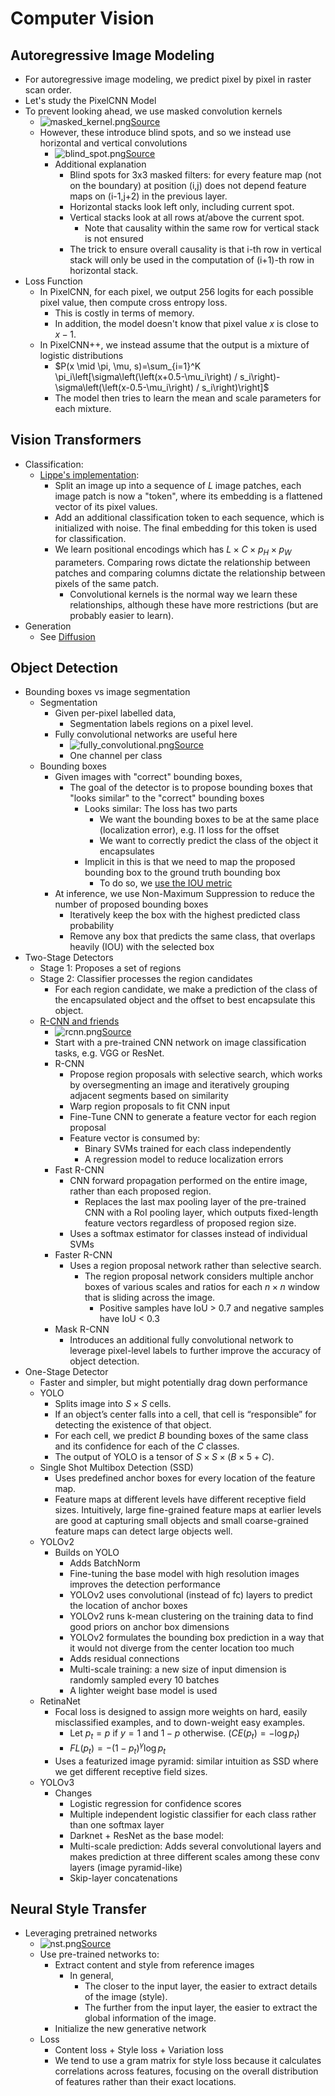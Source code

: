 # Computer Vision

## Autoregressive Image Modeling

- For autoregressive image modeling, we predict pixel by pixel in raster scan order. 
- Let's study the PixelCNN Model
- To prevent looking ahead, we use masked convolution kernels
  - ![masked_kernel.png](masked_kernel.png)[Source](https://arxiv.org/pdf/1606.05328)
  - However, these introduce blind spots, and so we instead use horizontal and vertical convolutions
    - ![blind_spot.png](blind_spot.png)[Source](https://arxiv.org/pdf/1606.05328)
    - Additional explanation
      - Blind spots for 3x3 masked filters: for every feature map (not on the boundary) at position (i,j) does not depend feature maps on (i-1,j+2) in the previous layer.
      - Horizontal stacks look left only, including current spot.
      - Vertical stacks look at all rows at/above the current spot.
        - Note that causality within the same row for vertical stack is not ensured
      - The trick to ensure overall causality is that i-th row in vertical stack will only be used in the computation of (i+1)-th row in horizontal stack.
- Loss Function
  - In PixelCNN, for each pixel, we output 256 logits for each possible pixel value, then compute cross entropy loss.
    - This is costly in terms of memory.
    - In addition, the model doesn't know that pixel value $x$ is close to $x-1$. 
  - In PixelCNN++, we instead assume that the output is a mixture of logistic distributions
    - $P(x \mid \pi, \mu, s)=\sum_{i=1}^K \pi_i\left[\sigma\left(\left(x+0.5-\mu_i\right) / s_i\right)-\sigma\left(\left(x-0.5-\mu_i\right) / s_i\right)\right]$
    - The model then tries to learn the mean and scale parameters for each mixture.

## Vision Transformers 

- Classification:
  - [Lippe's implementation](https://github.com/phlippe/uvadlc_notebooks/blob/master/docs/tutorial_notebooks/tutorial15/Vision_Transformer.ipynb):
    - Split an image up into a sequence of $L$ image patches, each image patch is now a "token", where its embedding is a flattened vector of its pixel values. 
    - Add an additional classification token to each sequence, which is initialized with noise. The final embedding for this token is used for classification. 
    - We learn positional encodings which has $L \times C \times p_H \times p_W$ parameters. Comparing rows dictate the relationship between patches and comparing columns dictate the relationship between pixels of the same patch. 
      - Convolutional kernels is the normal way we learn these relationships, although these have more restrictions (but are probably easier to learn).
- Generation
  - See [Diffusion](../10_diffusion/notes.md)

## Object Detection

- Bounding boxes vs image segmentation
  - Segmentation
    - Given per-pixel labelled data, 
      -  Segmentation labels regions on a pixel level.
    - Fully convolutional networks are useful here
      - ![fully_convolutional.png](fully_convolutional.png)[Source](http://d2l.ai/chapter_computer-vision/fcn.html)
      - One channel per class
  - Bounding boxes
    - Given images with "correct" bounding boxes, 
      - The goal of the detector is to propose bounding boxes that "looks similar" to the "correct" bounding boxes
        - Looks similar: The loss has two parts
          - We want the bounding boxes to be at the same place (localization error), e.g. l1 loss for the offset
          - We want to correctly predict the class of the object it encapsulates
        - Implicit in this is that we need to map the proposed bounding box to the ground truth bounding box
          - To do so, we [use the IOU metric](http://d2l.ai/chapter_computer-vision/anchor.html)
    - At inference, we use Non-Maximum Suppression to reduce the number of proposed bounding boxes
      - Iteratively keep the box with the highest predicted class probability 
      - Remove any box that predicts the same class, that overlaps heavily (IOU) with the selected box
- Two-Stage Detectors
  - Stage 1: Proposes a set of regions 
  - Stage 2: Classifier processes the region candidates
    - For each region candidate, we make a prediction of the class of the encapsulated object and the offset to best encapsulate this object.
  - [R-CNN and friends](https://lilianweng.github.io/posts/2017-12-31-object-recognition-part-3/)
      - ![rcnn.png](rcnn.png)[Source](https://lilianweng.github.io/posts/2017-12-31-object-recognition-part-3/)
      - Start with a pre-trained CNN network on image classification tasks, e.g. VGG or ResNet. 
      - R-CNN
        - Propose region proposals with selective search, which works by oversegmenting an image and iteratively grouping adjacent segments based on similarity 
        - Warp region proposals to fit CNN input
        - Fine-Tune CNN to generate a feature vector for each region proposal
        - Feature vector is consumed by: 
          - Binary SVMs trained for each class independently
          - A regression model to reduce localization errors
      - Fast R-CNN
        - CNN forward propagation performed on the entire image, rather than each proposed region.
          - Replaces the last max pooling layer of the pre-trained CNN with a RoI pooling layer, which outputs fixed-length feature vectors regardless of proposed region size. 
        - Uses a softmax estimator for classes instead of individual SVMs
      - Faster R-CNN
        - Uses a region proposal network rather than selective search. 
          - The region proposal network considers multiple anchor boxes of various scales and ratios for each $n \times n$ window that is sliding across the image.
            - Positive samples have IoU > 0.7 and negative samples have IoU < 0.3 
      - Mask R-CNN 
        - Introduces an additional fully convolutional network to leverage pixel-level labels to further improve the accuracy of object detection.
- One-Stage Detector
  - Faster and simpler, but might potentially drag down performance
  - YOLO 
    - Splits image into $S \times S$ cells. 
    - If an object’s center falls into a cell, that cell is “responsible” for detecting the existence of that object.
    - For each cell, we predict $B$ bounding boxes of the same class and its confidence for each of the $C$ classes.
    - The output of YOLO is a tensor of $S \times S \times (B\times 5+C)$.
  - Single Shot Multibox Detection (SSD)
    - Uses predefined anchor boxes for every location of the feature map. 
    - Feature maps at different levels have different receptive field sizes. Intuitively, large fine-grained feature maps at earlier levels are good at capturing small objects and small coarse-grained feature maps can detect large objects well.
  - YOLOv2
    - Builds on YOLO
      - Adds BatchNorm
      - Fine-tuning the base model with high resolution images improves the detection performance
      - YOLOv2 uses convolutional (instead of fc) layers to predict the location of anchor boxes 
      - YOLOv2 runs k-mean clustering on the training data to find good priors on anchor box dimensions
      - YOLOv2 formulates the bounding box prediction in a way that it would not diverge from the center location too much
      - Adds residual connections
      - Multi-scale training: a new size of input dimension is randomly sampled every 10 batches
      - A lighter weight base model is used
  - RetinaNet
    - Focal loss is designed to assign more weights on hard, easily misclassified examples, and to down-weight easy examples. 
      - Let $p_t = p$ if $y=1$ and $1-p$ otherwise. ($CE(p_t)=-\log p_t$)
      - $FL(p_t)=-(1-p_t)^\gamma\log p_t$
    - Uses a featurized image pyramid: similar intuition as SSD where we get different receptive field sizes.
  - YOLOv3
    - Changes
      - Logistic regression for confidence scores
      - Multiple independent logistic classifier for each class rather than one softmax layer
      - Darknet + ResNet as the base model:
      - Multi-scale prediction: Adds several convolutional layers and makes prediction at three different scales among these conv layers (image pyramid-like)
      - Skip-layer concatenations

## Neural Style Transfer

- Leveraging pretrained networks
  - ![nst.png](nst.png)[Source](http://d2l.ai/chapter_computer-vision/neural-style.html)
  - Use pre-trained networks to: 
    - Extract content and style from reference images
      - In general, 
        - The closer to the input layer, the easier to extract details of the image (style).
        - The further from the input layer, the easier to extract the global information of the image.
    - Initialize the new generative network
  - Loss
    - Content loss + Style loss + Variation loss
    - We tend to use a gram matrix for style loss because it calculates correlations across features, focusing on the overall distribution of features rather than their exact locations.